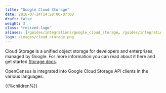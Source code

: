 ```yaml
---
title: "Google Cloud Storage"
date: 2018-07-24T14:28:00-07:00
draft: false
weight: 3
class: "resized-logo"
aliases: [/guides/integrations/google_cloud_storage, /guides/integrations/google_cloud/google_cloud_storage]
logo: /images/cloud_storage.png
---
```



Cloud Storage is a unified object storage for developers and enterprises, managed by Google.
For more information you can read about it here and get started [Storage docs](https://cloud.google.com/storage/docs).

OpenCensus is integrated into Google Cloud Storage API clients in the various languages:

{{%children%}}
